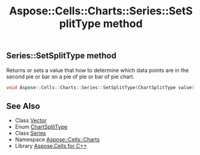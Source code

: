 ﻿---
title: Aspose::Cells::Charts::Series::SetSplitType method
linktitle: SetSplitType
second_title: Aspose.Cells for C++ API Reference
description: 'Aspose::Cells::Charts::Series::SetSplitType method. Returns or sets a value that how to determine which data points are in the second pie or bar on a pie of pie or bar of pie chart in C++.'
type: docs
weight: 6700
url: /cpp/aspose.cells.charts/series/setsplittype/
---
## Series::SetSplitType method


Returns or sets a value that how to determine which data points are in the second pie or bar on a pie of pie or bar of pie chart.

```cpp
void Aspose::Cells::Charts::Series::SetSplitType(ChartSplitType value)
```

## See Also

* Class [Vector](../../../aspose.cells/vector/)
* Enum [ChartSplitType](../../chartsplittype/)
* Class [Series](../)
* Namespace [Aspose::Cells::Charts](../../)
* Library [Aspose.Cells for C++](../../../)

